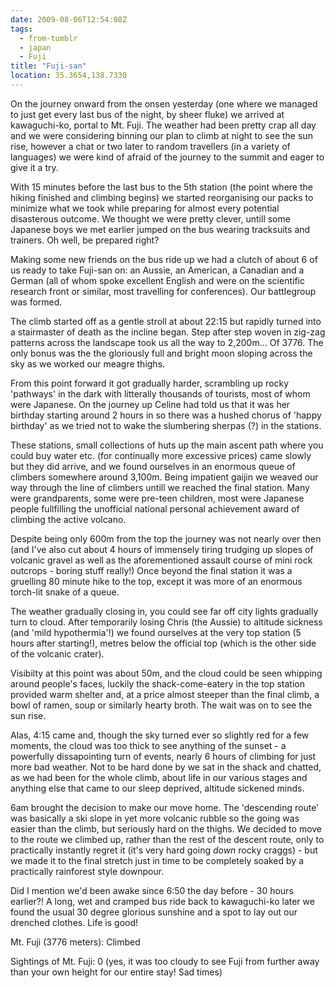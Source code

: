 ```yaml
---
date: 2009-08-06T12:54:08Z
tags:
  - from-tumblr
  - japan
  - Fuji
title: "Fuji-san"
location: 35.3654,138.7330
---
```


On the journey onward from the onsen yesterday (one where we managed to just get every last bus of the night, by sheer fluke) we arrived at kawaguchi-ko, portal to Mt. Fuji. The weather had been pretty crap all day and we were considering binning our plan to climb at night to see the sun rise, however a chat or two later to random travellers (in a variety of languages) we were kind of afraid of the journey to the summit and eager to give it a try.

With 15 minutes before the last bus to the 5th station (the point where the hiking finished and climbing begins) we started reorganising our packs to minimize what we took while preparing for almost every potential disasterous outcome. We thought we were pretty clever, untill some Japanese boys we met earlier jumped on the bus wearing tracksuits and trainers. Oh well, be prepared right?

Making some new friends on the bus ride up we had a clutch of about 6 of us ready to take Fuji-san on: an Aussie, an American, a Canadian and a German (all of whom spoke excellent English and were on the scientific research front or similar, most travelling for conferences). Our battlegroup was formed.

The climb started off as a gentle stroll at about 22:15 but rapidly turned into a stairmaster of death as the incline began. Step after step woven in zig-zag patterns across the landscape took us all the way to 2,200m... Of 3776. The only bonus was the the gloriously full and bright moon sloping across the sky as we worked our meagre thighs.

From this point forward it got gradually harder, scrambling up rocky 'pathways' in the dark with litterally thousands of tourists, most of whom were Japanese. On the journey up Celine had told us that it was her birthday starting around 2 hours in so there was a hushed chorus of 'happy birthday' as we tried not to wake the slumbering sherpas (?) in the stations.

These stations, small collections of huts up the main ascent path where you could buy water etc. (for continually more excessive prices) came slowly but they did arrive, and we found ourselves in an enormous queue of climbers somewhere around 3,100m. Being impatient gaijin we weaved our way through the line of climbers untill we reached the final station. Many were grandparents, some were pre-teen children, most were Japanese people fullfilling the unofficial national personal achievement award of climbing the active volcano.

Despite being only 600m from the top the journey was not nearly over then (and I've also cut about 4 hours of immensely tiring trudging up slopes of volcanic gravel as well as the aforementioned assault course of mini rock outcrops - boring stuff really!) Once beyond the final station it was a gruelling 80 minute hike to the top, except it was more of an enormous torch-lit snake of a queue.

The weather gradually closing in, you could see far off city lights gradually turn to cloud. After temporarily losing Chris (the Aussie) to altitude sickness (and 'mild hypothermia'!) we found ourselves at the very top station (5 hours after starting!), metres below the official top (which is the other side of the volcanic crater).

Visibilty at this point was about 50m, and the cloud could be seen whipping around people's faces, luckily the shack-come-eatery in the top station provided warm shelter and, at a price almost steeper than the final climb, a bowl of ramen, soup or similarly hearty broth. The wait was on to see the sun rise.

Alas, 4:15 came and, though the sky turned ever so slightly red for a few moments, the cloud was too thick to see anything of the sunset - a powerfully dissapointing turn of events, nearly 6 hours of climbing for just more bad weather. Not to be hard done by we sat in the shack and chatted, as we had been for the whole climb, about life in our various stages and anything else that came to our sleep deprived, altitude sickened minds.

6am brought the decision to make our move home. The 'descending route' was basically a ski slope in yet more volcanic rubble so the going was easier than the climb, but seriously hard on the thighs. We decided to move to the route we climbed up, rather than the rest of the descent route, only to practically instantly regret it (it's very hard going *down* rocky craggs) - but we made it to the final stretch just in time to be completely soaked by a practically rainforest style downpour.

Did I mention we'd been awake since 6:50 the day before - 30 hours earlier?! A long, wet and cramped bus ride back to kawaguchi-ko later we found the usual 30 degree glorious sunshine and a spot to lay out our drenched clothes. Life is good!

Mt. Fuji (3776 meters): Climbed

Sightings of Mt. Fuji: 0 (yes, it was too cloudy to see Fuji from further away than your own height for our entire stay! Sad times)
